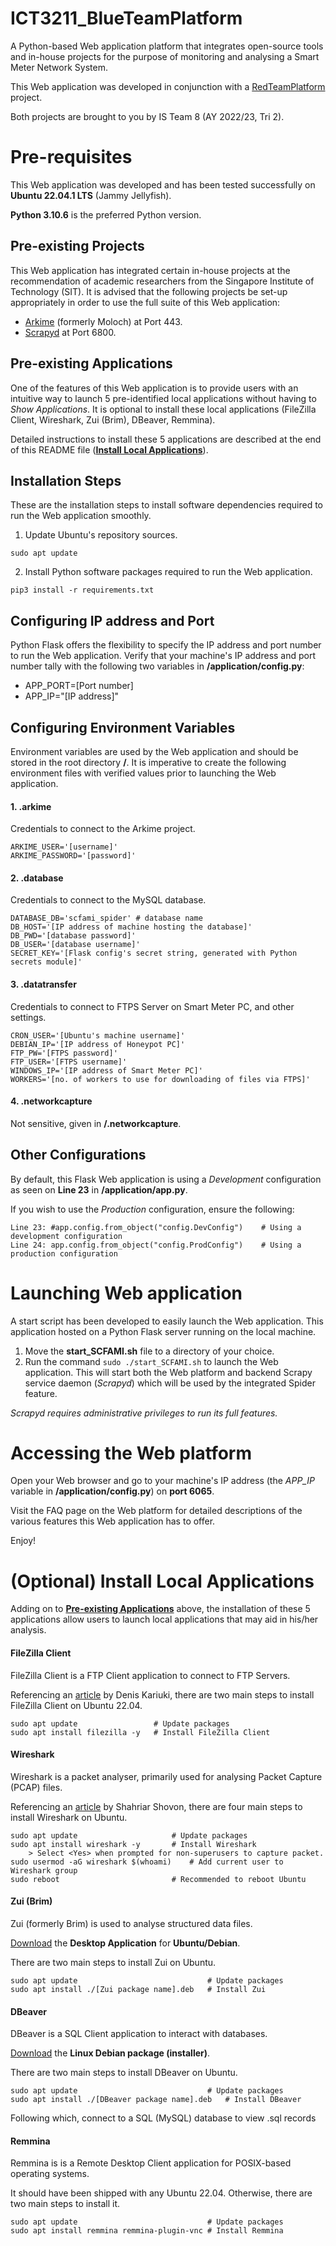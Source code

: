 # ICT3211_BlueTeamPlatform
A Python-based Web application platform that integrates open-source tools and in-house projects for the purpose of monitoring and analysing a Smart Meter Network System.

This Web application was developed in conjunction with a [RedTeamPlatform](https://github.com/leejm17/ICT3211_RedTeamPlatform) project.

Both projects are brought to you by IS Team 8 (AY 2022/23, Tri 2).


# Pre-requisites
This Web application was developed and has been tested successfully on **Ubuntu 22.04.1 LTS** (Jammy Jellyfish).

**Python 3.10.6** is the preferred Python version.

## Pre-existing Projects
This Web application has integrated certain in-house projects at the recommendation of academic researchers from the Singapore Institute of Technology (SIT). It is advised that the following projects be set-up appropriately in order to use the full suite of this Web application:
* [Arkime](https://arkime.com/index) (formerly Moloch) at Port 443.
* [Scrapyd](https://scrapyd.readthedocs.io/en/stable/index.html) at Port 6800.

## Pre-existing Applications
One of the features of this Web application is to provide users with an intuitive way to launch 5 pre-identified local applications without having to _Show Applications_. It is optional to install these local applications (FileZilla Client, Wireshark, Zui (Brim), DBeaver, Remmina).

Detailed instructions to install these 5 applications are described at the end of this README file (**[Install Local Applications](https://github.com/leejm17/ICT3211_BlueTeamPlatform/edit/main/README.md#install-local-applications-optional)**).

## Installation Steps
These are the installation steps to install software dependencies required to run the Web application smoothly.

1. Update Ubuntu's repository sources.
```
sudo apt update
```

2. Install Python software packages required to run the Web application.
```
pip3 install -r requirements.txt
```

## Configuring IP address and Port
Python Flask offers the flexibility to specify the IP address and port number to run the Web application. Verify that your machine's IP address and port number tally with the following two variables in **/application/config.py**:
* APP_PORT=[Port number]
* APP_IP="[IP address]"

## Configuring Environment Variables
Environment variables are used by the Web application and should be stored in the root directory **/**. It is imperative to create the following environment files with verified values prior to launching the Web application.

#### 1. .arkime
Credentials to connect to the Arkime project.
```
ARKIME_USER='[username]'
ARKIME_PASSWORD='[password]'
```

#### 2. .database
Credentials to connect to the MySQL database.
```
DATABASE_DB='scfami_spider'	# database name
DB_HOST='[IP address of machine hosting the database]'
DB_PWD='[database password]'
DB_USER='[database username]'
SECRET_KEY='[Flask config's secret string, generated with Python secrets module]'
```

#### 3. .datatransfer
Credentials to connect to FTPS Server on Smart Meter PC, and other settings.
```
CRON_USER='[Ubuntu's machine username]'
DEBIAN_IP='[IP address of Honeypot PC]'
FTP_PW='[FTPS password]'
FTP_USER='[FTPS username]'
WINDOWS_IP='[IP address of Smart Meter PC]'
WORKERS='[no. of workers to use for downloading of files via FTPS]'
```

#### 4. .networkcapture
Not sensitive, given in **/.networkcapture**.

## Other Configurations
By default, this Flask Web application is using a _Development_ configuration as seen on **Line 23** in **/application/app.py**.

If you wish to use the _Production_ configuration, ensure the following:
```
Line 23: #app.config.from_object("config.DevConfig")	# Using a development configuration
Line 24: app.config.from_object("config.ProdConfig")	# Using a production configuration
```

# Launching Web application
A start script has been developed to easily launch the Web application. This application hosted on a Python Flask server running on the local machine.

1. Move the **start_SCFAMI.sh** file to a directory of your choice.
2. Run the command ```sudo ./start_SCFAMI.sh``` to launch the Web application. This will start both the Web platform and backend Scrapy service daemon (_Scrapyd_) which will be used by the integrated Spider feature.

_Scrapyd requires administrative privileges to run its full features._


# Accessing the Web platform
Open your Web browser and go to your machine's IP address (the _APP_IP_ variable in **/application/config.py**) on **port 6065**.

Visit the FAQ page on the Web platform for detailed descriptions of the various features this Web application has to offer.

Enjoy!


# (Optional) Install Local Applications
Adding on to **[Pre-existing Applications](https://github.com/leejm17/ICT3211_BlueTeamPlatform/edit/main/README.md#pre-existing-applications)** above, the installation of these 5 applications allow users to launch local applications that may aid in his/her analysis.

#### FileZilla Client
FileZilla Client is a FTP Client application to connect to FTP Servers.

Referencing an [article](https://linuxhint.com/filezilla-ftp-client-linux) by Denis Kariuki, there are two main steps to install FileZilla Client on Ubuntu 22.04.
```
sudo apt update             	# Update packages
sudo apt install filezilla -y	# Install FileZilla Client
```

#### Wireshark
Wireshark is a packet analyser, primarily used for analysing Packet Capture (PCAP) files.

Referencing an [article](https://linuxhint.com/install_wireshark_ubuntu) by Shahriar Shovon, there are four main steps to install Wireshark on Ubuntu.
```
sudo apt update                   	# Update packages
sudo apt install wireshark -y     	# Install Wireshark
    > Select <Yes> when prompted for non-superusers to capture packet.
sudo usermod -aG wireshark $(whoami)	# Add current user to Wireshark group
sudo reboot                        	# Recommended to reboot Ubuntu
```

#### Zui (Brim)
Zui (formerly Brim) is used to analyse structured data files.

[Download](https://www.brimdata.io/download) the **Desktop Application** for **Ubuntu/Debian**.

There are two main steps to install Zui on Ubuntu.
```
sudo apt update                         	# Update packages
sudo apt install ./[Zui package name].deb	# Install Zui
```

#### DBeaver
DBeaver is a SQL Client application to interact with databases.

[Download](https://dbeaver.io/download) the **Linux Debian package (installer)**.

There are two main steps to install DBeaver on Ubuntu.
```
sudo apt update                         	# Update packages
sudo apt install ./[DBeaver package name].deb	# Install DBeaver
```
Following which, connect to a SQL (MySQL) database to view .sql records

#### Remmina
Remmina is is a Remote Desktop Client application for POSIX-based operating systems.

It should have been shipped with any Ubuntu 22.04. Otherwise, there are two main steps to install it.
```
sudo apt update                            	# Update packages
sudo apt install remmina remmina-plugin-vnc	# Install Remmina
```
